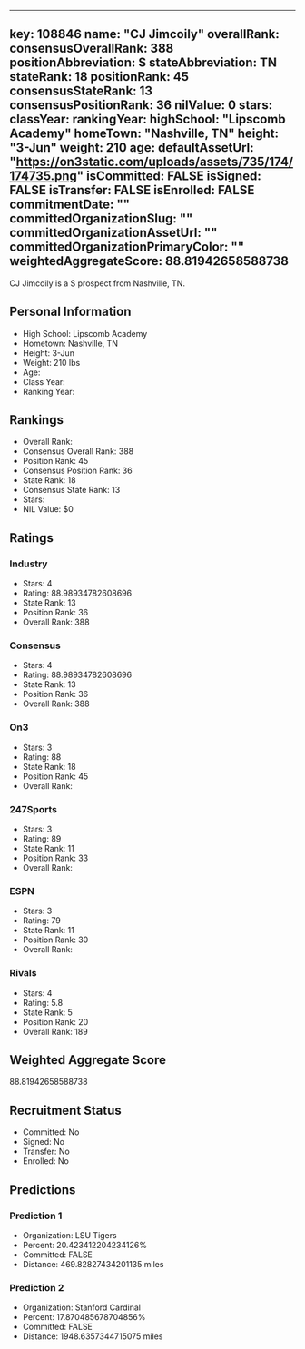 ---
  key: 108846
  name: "CJ Jimcoily"
  overallRank: 
  consensusOverallRank: 388
  positionAbbreviation: S
  stateAbbreviation: TN
  stateRank: 18
  positionRank: 45
  consensusStateRank: 13
  consensusPositionRank: 36
  nilValue: 0
  stars: 
  classYear: 
  rankingYear: 
  highSchool: "Lipscomb Academy"
  homeTown: "Nashville, TN"
  height: "3-Jun"
  weight: 210
  age: 
  defaultAssetUrl: "https://on3static.com/uploads/assets/735/174/174735.png"
  isCommitted: FALSE
  isSigned: FALSE
  isTransfer: FALSE
  isEnrolled: FALSE
  commitmentDate: ""
  committedOrganizationSlug: ""
  committedOrganizationAssetUrl: ""
  committedOrganizationPrimaryColor: ""
  weightedAggregateScore: 88.81942658588738
  ---
  
  CJ Jimcoily is a S prospect from Nashville, TN.
  
  ## Personal Information
  - High School: Lipscomb Academy
  - Hometown: Nashville, TN
  - Height: 3-Jun
  - Weight: 210 lbs
  - Age: 
  - Class Year: 
  - Ranking Year: 
  
  ## Rankings
  - Overall Rank: 
  - Consensus Overall Rank: 388
  - Position Rank: 45
  - Consensus Position Rank: 36
  - State Rank: 18
  - Consensus State Rank: 13
  - Stars: 
  - NIL Value: $0
  
  ## Ratings
  
  ### Industry
  - Stars: 4
  - Rating: 88.98934782608696
  - State Rank: 13
  - Position Rank: 36
  - Overall Rank: 388
  
  ### Consensus
  - Stars: 4
  - Rating: 88.98934782608696
  - State Rank: 13
  - Position Rank: 36
  - Overall Rank: 388
  
  ### On3
  - Stars: 3
  - Rating: 88
  - State Rank: 18
  - Position Rank: 45
  - Overall Rank: 
  
  ### 247Sports
  - Stars: 3
  - Rating: 89
  - State Rank: 11
  - Position Rank: 33
  - Overall Rank: 
  
  ### ESPN
  - Stars: 3
  - Rating: 79
  - State Rank: 11
  - Position Rank: 30
  - Overall Rank: 
  
  ### Rivals
  - Stars: 4
  - Rating: 5.8
  - State Rank: 5
  - Position Rank: 20
  - Overall Rank: 189
  
  ## Weighted Aggregate Score
  88.81942658588738
  
  ## Recruitment Status
  - Committed: No
  - Signed: No
  - Transfer: No
  - Enrolled: No
  
  
  
  ## Predictions
  
  ### Prediction 1
  - Organization: LSU Tigers
  - Percent: 20.423412204234126%
  - Committed: FALSE
  - Distance: 469.82827434201135 miles
  
  ### Prediction 2
  - Organization: Stanford Cardinal
  - Percent: 17.870485678704856%
  - Committed: FALSE
  - Distance: 1948.6357344715075 miles
  